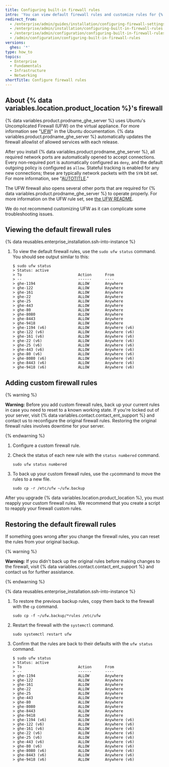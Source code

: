 ```yaml
---
title: Configuring built-in firewall rules
intro: 'You can view default firewall rules and customize rules for {% data variables.location.product_location %}.'
redirect_from:
  - /enterprise/admin/guides/installation/configuring-firewall-settings
  - /enterprise/admin/installation/configuring-built-in-firewall-rules
  - /enterprise/admin/configuration/configuring-built-in-firewall-rules
  - /admin/configuration/configuring-built-in-firewall-rules
versions:
  ghes: '*'
type: how_to
topics:
  - Enterprise
  - Fundamentals
  - Infrastructure
  - Networking
shortTitle: Configure firewall rules
---
```

## About {% data variables.location.product_location %}'s firewall

{% data variables.product.prodname_ghe_server %} uses Ubuntu's Uncomplicated Firewall (UFW) on the virtual appliance. For more information see "[UFW](https://help.ubuntu.com/community/UFW)" in the Ubuntu documentation. {% data variables.product.prodname_ghe_server %} automatically updates the firewall allowlist of allowed services with each release.

After you install {% data variables.product.prodname_ghe_server %}, all required network ports are automatically opened to accept connections. Every non-required port is automatically configured as `deny`, and the default outgoing policy is configured as `allow`. Stateful tracking is enabled for any new connections; these are typically network packets with the `SYN` bit set. For more information, see "[AUTOTITLE](/admin/configuration/configuring-network-settings/network-ports)."

The UFW firewall also opens several other ports that are required for {% data variables.product.prodname_ghe_server %} to operate properly. For more information on the UFW rule set, see [the UFW README](https://bazaar.launchpad.net/~jdstrand/ufw/0.30-oneiric/view/head:/README#L213).

We do not recommend customizing UFW as it can complicate some troubleshooting issues.

## Viewing the default firewall rules

{% data reusables.enterprise_installation.ssh-into-instance %}

1. To view the default firewall rules, use the `sudo ufw status` command. You should see output similar to this:

   ```shell
   $ sudo ufw status
   > Status: active
   > To                         Action      From
   > --                         ------      ----
   > ghe-1194                   ALLOW       Anywhere
   > ghe-122                    ALLOW       Anywhere
   > ghe-161                    ALLOW       Anywhere
   > ghe-22                     ALLOW       Anywhere
   > ghe-25                     ALLOW       Anywhere
   > ghe-443                    ALLOW       Anywhere
   > ghe-80                     ALLOW       Anywhere
   > ghe-8080                   ALLOW       Anywhere
   > ghe-8443                   ALLOW       Anywhere
   > ghe-9418                   ALLOW       Anywhere
   > ghe-1194 (v6)              ALLOW       Anywhere (v6)
   > ghe-122 (v6)               ALLOW       Anywhere (v6)
   > ghe-161 (v6)               ALLOW       Anywhere (v6)
   > ghe-22 (v6)                ALLOW       Anywhere (v6)
   > ghe-25 (v6)                ALLOW       Anywhere (v6)
   > ghe-443 (v6)               ALLOW       Anywhere (v6)
   > ghe-80 (v6)                ALLOW       Anywhere (v6)
   > ghe-8080 (v6)              ALLOW       Anywhere (v6)
   > ghe-8443 (v6)              ALLOW       Anywhere (v6)
   > ghe-9418 (v6)              ALLOW       Anywhere (v6)
   ```

## Adding custom firewall rules

{% warning %}

**Warning:** Before you add custom firewall rules, back up your current rules in case you need to reset to a known working state. If you're locked out of your server, visit {% data variables.contact.contact_ent_support %} and contact us to reconfigure the original firewall rules. Restoring the original firewall rules involves downtime for your server.

{% endwarning %}

1. Configure a custom firewall rule.
1. Check the status of each new rule with the `status numbered` command.

   ```shell
   sudo ufw status numbered
   ```

1. To back up your custom firewall rules, use the `cp`command to move the rules to a new file.

   ```shell
   sudo cp -r /etc/ufw ~/ufw.backup
   ```

After you upgrade {% data variables.location.product_location %}, you must reapply your custom firewall rules. We recommend that you create a script to reapply your firewall custom rules.

## Restoring the default firewall rules

If something goes wrong after you change the firewall rules, you can reset the rules from your original backup.

{% warning %}

**Warning:** If you didn't back up the original rules before making changes to the firewall, visit {% data variables.contact.contact_ent_support %} and contact us for further assistance.

{% endwarning %}

{% data reusables.enterprise_installation.ssh-into-instance %}

1. To restore the previous backup rules, copy them back to the firewall with the `cp` command.

   ```shell
   sudo cp -f ~/ufw.backup/*rules /etc/ufw
   ```

1. Restart the firewall with the `systemctl` command.

   ```shell
   sudo systemctl restart ufw
   ```

1. Confirm that the rules are back to their defaults with the `ufw status` command.

   ```shell
   $ sudo ufw status
   > Status: active
   > To                         Action      From
   > --                         ------      ----
   > ghe-1194                   ALLOW       Anywhere
   > ghe-122                    ALLOW       Anywhere
   > ghe-161                    ALLOW       Anywhere
   > ghe-22                     ALLOW       Anywhere
   > ghe-25                     ALLOW       Anywhere
   > ghe-443                    ALLOW       Anywhere
   > ghe-80                     ALLOW       Anywhere
   > ghe-8080                   ALLOW       Anywhere
   > ghe-8443                   ALLOW       Anywhere
   > ghe-9418                   ALLOW       Anywhere
   > ghe-1194 (v6)              ALLOW       Anywhere (v6)
   > ghe-122 (v6)               ALLOW       Anywhere (v6)
   > ghe-161 (v6)               ALLOW       Anywhere (v6)
   > ghe-22 (v6)                ALLOW       Anywhere (v6)
   > ghe-25 (v6)                ALLOW       Anywhere (v6)
   > ghe-443 (v6)               ALLOW       Anywhere (v6)
   > ghe-80 (v6)                ALLOW       Anywhere (v6)
   > ghe-8080 (v6)              ALLOW       Anywhere (v6)
   > ghe-8443 (v6)              ALLOW       Anywhere (v6)
   > ghe-9418 (v6)              ALLOW       Anywhere (v6)
   ```

